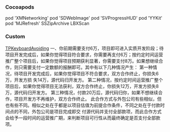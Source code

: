 ### Cocoapods
  pod 'XMNetworking'
  pod 'SDWebImage'
  pod 'SVProgressHUD'
  pod 'YYKit'
  pod 'MJRefresh'
  SSZipArchive
  LBXScan

###   Custom

[TPKeyboardAvoiding](https://github.com/michaeltyson/TPKeyboardAvoiding)
[]()
[]()
[]()
[]()
[]()
[]()
[]()
一、你前期需要支付6万，项目即可进入实质开发阶段；待项目开发完成后，如果你觉得项目符合要求，你需要再支付6万；按约定时间运营推广整个项目后，如果你觉得项目预期获利显著，你需要支付8万。如果想继续合作，则只需要支付一定数额的报酬即可。其中有以下几种情况产生：
第一种情况，待项目开发完成后，如果你觉得项目不符合要求，双方合作终止，你损失6万，开发方损
失14万，源代码归开发方。
第二种情况，按约定时间运营推广整个项目后，如果你觉得项目无法获利，双方合作终止，你损失12万，开发方损失8万，源代码归开发方。
第三种情况，付款20万后，源代码归你，如果不想继续合作，项目开发方不再维护，双方合作终止。
此合作方式与外包公司有些相似，但也有些不同。相似之处在于都是以项目估值为前提合作条件，不同之处在于付款时间点的不同，外包公司是项目完成即交
付源代码并支付全部款项，而此合作方式会给予一段时间的运营推广期，来判断项目可行性从而最终确定是否支付全部款项。




